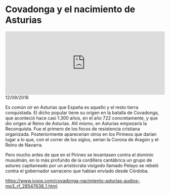 # Covadonga y el nacimiento de Asturias
<iframe id='audio_88903085' frameborder='0' allowfullscreen='' scrolling='no' height='200' style='width:100%;' src='https://www.ivoox.com/player_ej_28547638_6_1.html' loading='lazy'></iframe>12/09/2018

Es común oír en Asturias que España es aquello y el resto tierra conquistada. El dicho popular tiene su origen en la batalla de Covadonga, que aconteció hace casi 1.300 años, en el año 722 concretamente, y que dio origen al Reino de Asturias. Allí mismo, en Asturias empezaría la Reconquista. Fue el primero de los focos de resistencia cristiana organizada. Posteriormente aparecerían otros en los Pirineos que darían lugar a lo que, con el correr de los siglos, serían la Corona de Aragón y el Reino de Navarra. 

 Pero mucho antes de que en el Pirineo se levantasen contra el dominio musulmán, en lo más profundo de la cordillera cantábrica un grupo de astures capitaneado por un aristócrata visigodo llamado Pelayo se rebeló contra el gobernador sarraceno que habían enviado desde Córdoba.

https://www.ivoox.com/covadonga-nacimiento-asturias-audios-mp3_rf_28547638_1.html
